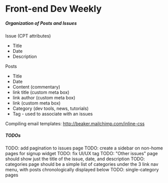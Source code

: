 Front-end Dev Weekly
====

##### Organization of Posts and Issues

Issue (CPT attributes)
- Title
- Date
- Description

Posts
- Title
- Date
- Content (commentary)
- link title (custom meta box)
- link author (custom meta box)
- link (custom meta box)
- Category (dev tools, news, tutorials)
- Tag - used to associate with an issues

Compiling email templates: http://beaker.mailchimp.com/inline-css

##### TODOs

TODO: add pagination to issues page
TODO: create a sidebar on non-home pages for signup widget
TODO: fix UI/UX tag
TODO: "Other issues" page should show just the title of the issue, date, and description
TODO: categories page should be a simple list of categories under the 3 link nav menu, with posts chronologically displayed below
TODO: single-category pages